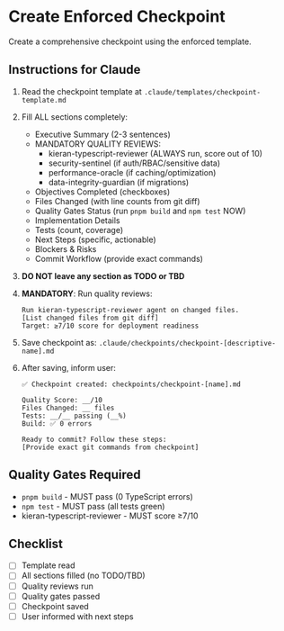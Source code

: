 # Create Enforced Checkpoint

Create a comprehensive checkpoint using the enforced template.

## Instructions for Claude

1. Read the checkpoint template at `.claude/templates/checkpoint-template.md`

2. Fill ALL sections completely:
   - Executive Summary (2-3 sentences)
   - MANDATORY QUALITY REVIEWS:
     - kieran-typescript-reviewer (ALWAYS run, score out of 10)
     - security-sentinel (if auth/RBAC/sensitive data)
     - performance-oracle (if caching/optimization)
     - data-integrity-guardian (if migrations)
   - Objectives Completed (checkboxes)
   - Files Changed (with line counts from git diff)
   - Quality Gates Status (run `pnpm build` and `npm test` NOW)
   - Implementation Details
   - Tests (count, coverage)
   - Next Steps (specific, actionable)
   - Blockers & Risks
   - Commit Workflow (provide exact commands)

3. **DO NOT leave any section as TODO or TBD**

4. **MANDATORY**: Run quality reviews:
   ```
   Run kieran-typescript-reviewer agent on changed files.
   [List changed files from git diff]
   Target: ≥7/10 score for deployment readiness
   ```

5. Save checkpoint as: `.claude/checkpoints/checkpoint-[descriptive-name].md`

6. After saving, inform user:
   ```
   ✅ Checkpoint created: checkpoints/checkpoint-[name].md

   Quality Score: __/10
   Files Changed: __ files
   Tests: __/__ passing (__%)
   Build: ✅ 0 errors

   Ready to commit? Follow these steps:
   [Provide exact git commands from checkpoint]
   ```

## Quality Gates Required

- `pnpm build` - MUST pass (0 TypeScript errors)
- `npm test` - MUST pass (all tests green)
- kieran-typescript-reviewer - MUST score ≥7/10

## Checklist

- [ ] Template read
- [ ] All sections filled (no TODO/TBD)
- [ ] Quality reviews run
- [ ] Quality gates passed
- [ ] Checkpoint saved
- [ ] User informed with next steps
